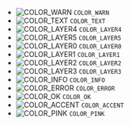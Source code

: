 - ![COLOR_WARN](https://placehold.co/15x15/e78a4e/e78a4e.png) `COLOR_WARN`
- ![COLOR_TEXT](https://placehold.co/15x15/C2BAB2/C2BAB2.png) `COLOR_TEXT`
- ![COLOR_LAYER4](https://placehold.co/15x15/3f3c3c/3f3c3c.png) `COLOR_LAYER4`
- ![COLOR_LAYER5](https://placehold.co/15x15/4a4747/4a4747.png) `COLOR_LAYER5`
- ![COLOR_LAYER0](https://placehold.co/15x15/191817/191817.png) `COLOR_LAYER0`
- ![COLOR_LAYER1](https://placehold.co/15x15/232020/232020.png) `COLOR_LAYER1`
- ![COLOR_LAYER2](https://placehold.co/15x15/2b2828/2b2828.png) `COLOR_LAYER2`
- ![COLOR_LAYER3](https://placehold.co/15x15/353232/353232.png) `COLOR_LAYER3`
- ![COLOR_INFO](https://placehold.co/15x15/7daea3/7daea3.png) `COLOR_INFO`
- ![COLOR_ERROR](https://placehold.co/15x15/ea6962/ea6962.png) `COLOR_ERROR`
- ![COLOR_OK](https://placehold.co/15x15/89b482/89b482.png) `COLOR_OK`
- ![COLOR_ACCENT](https://placehold.co/15x15/ffd5a0/ffd5a0.png) `COLOR_ACCENT`
- ![COLOR_PINK](https://placehold.co/15x15/d3869b/d3869b.png) `COLOR_PINK`
